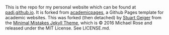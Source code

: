 This is the repo for my personal website which can be found at [padj.github.io](padj.github.io). It is forked from [academicpages](academicpages.github.io), a Github Pages template for academic websites. This was forked (then detached) by [Stuart Geiger](https://github.com/staeiou) from the [Minimal Mistakes Jekyll Theme](https://mmistakes.github.io/minimal-mistakes/), which is © 2016 Michael Rose and released under the MIT License. See LICENSE.md.
